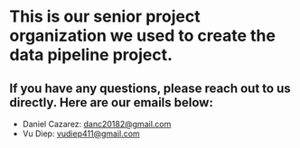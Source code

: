 # This is our senior project organization we used to create the data pipeline project.
## If you have any questions, please reach out to us directly. Here are our emails below:
- Daniel Cazarez: danc20182@gmail.com
- Vu Diep: vudiep411@gmail.com
